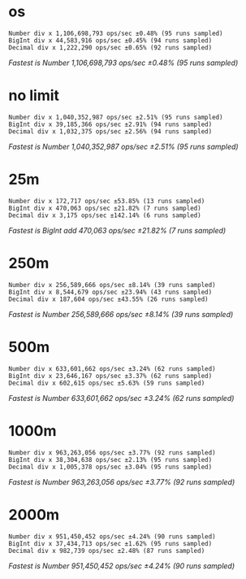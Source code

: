 # os 

```
Number div x 1,106,698,793 ops/sec ±0.48% (95 runs sampled)
BigInt div x 44,583,916 ops/sec ±0.45% (94 runs sampled)
Decimal div x 1,222,290 ops/sec ±0.65% (92 runs sampled)
```

*Fastest is Number 1,106,698,793 ops/sec ±0.48% (95 runs sampled)*


# no limit 

```
Number div x 1,040,352,987 ops/sec ±2.51% (95 runs sampled)
BigInt div x 39,185,366 ops/sec ±2.91% (94 runs sampled)
Decimal div x 1,032,375 ops/sec ±2.56% (94 runs sampled)
```

*Fastest is Number 1,040,352,987 ops/sec ±2.51% (95 runs sampled)*

# 25m

```
Number div x 172,717 ops/sec ±53.85% (13 runs sampled)
BigInt div x 470,063 ops/sec ±21.82% (7 runs sampled)
Decimal div x 3,175 ops/sec ±142.14% (6 runs sampled)
```

*Fastest is BigInt add 470,063 ops/sec ±21.82% (7 runs sampled)*

# 250m

```
Number div x 256,589,666 ops/sec ±8.14% (39 runs sampled)
BigInt div x 8,544,679 ops/sec ±23.94% (43 runs sampled)
Decimal div x 187,604 ops/sec ±43.55% (26 runs sampled)
```

*Fastest is Number 256,589,666 ops/sec ±8.14% (39 runs sampled)*


# 500m

```
Number div x 633,601,662 ops/sec ±3.24% (62 runs sampled)
BigInt div x 23,646,167 ops/sec ±3.37% (62 runs sampled)
Decimal div x 602,615 ops/sec ±5.63% (59 runs sampled)
```

*Fastest is Number 633,601,662 ops/sec ±3.24% (62 runs sampled)*

# 1000m
```
Number div x 963,263,056 ops/sec ±3.77% (92 runs sampled)
BigInt div x 38,304,638 ops/sec ±2.13% (95 runs sampled)
Decimal div x 1,005,378 ops/sec ±3.04% (95 runs sampled)
```

*Fastest is Number 963,263,056 ops/sec ±3.77% (92 runs sampled)*

# 2000m

```
Number div x 951,450,452 ops/sec ±4.24% (90 runs sampled)
BigInt div x 37,434,713 ops/sec ±1.62% (95 runs sampled)
Decimal div x 982,739 ops/sec ±2.48% (87 runs sampled)
```

*Fastest is Number 951,450,452 ops/sec ±4.24% (90 runs sampled)*


